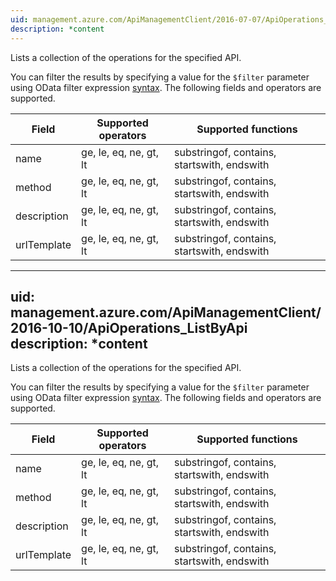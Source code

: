 ```yaml
---
uid: management.azure.com/ApiManagementClient/2016-07-07/ApiOperations_ListByApi
description: *content
---
```

Lists a collection of the operations for the specified API.

You can filter the results by specifying a value for the `$filter` parameter using OData filter expression [syntax](http://docs.oasis-open.org/odata/odata/v4.0/os/part2-url-conventions/odata-v4.0-os-part2-url-conventions.html#_Toc372793792). The following fields and operators are supported.

| Field | Supported operators    | Supported functions|
|-------|------------------------|---------------------------------------------|
| name         | ge, le, eq, ne, gt, lt | substringof, contains, startswith, endswith |
| method       | ge, le, eq, ne, gt, lt | substringof, contains, startswith, endswith |
| description  | ge, le, eq, ne, gt, lt | substringof, contains, startswith, endswith |
| urlTemplate  | ge, le, eq, ne, gt, lt | substringof, contains, startswith, endswith |

---
uid: management.azure.com/ApiManagementClient/2016-10-10/ApiOperations_ListByApi
description: *content
---
Lists a collection of the operations for the specified API.

You can filter the results by specifying a value for the `$filter` parameter using OData filter expression [syntax](http://docs.oasis-open.org/odata/odata/v4.0/os/part2-url-conventions/odata-v4.0-os-part2-url-conventions.html#_Toc372793792). The following fields and operators are supported.

| Field | Supported operators    | Supported functions|
|-------|------------------------|---------------------------------------------|
| name         | ge, le, eq, ne, gt, lt | substringof, contains, startswith, endswith |
| method       | ge, le, eq, ne, gt, lt | substringof, contains, startswith, endswith |
| description  | ge, le, eq, ne, gt, lt | substringof, contains, startswith, endswith |
| urlTemplate  | ge, le, eq, ne, gt, lt | substringof, contains, startswith, endswith |